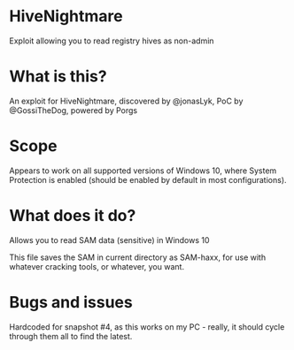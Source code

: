# HiveNightmare
Exploit allowing you to read registry hives as non-admin

# What is this?
An exploit for HiveNightmare, discovered by @jonasLyk, PoC by @GossiTheDog, powered by Porgs

# Scope
Appears to work on all supported versions of Windows 10, where System Protection is enabled (should be enabled by default in most configurations).

# What does it do?
Allows you to read SAM data (sensitive) in Windows 10

This file saves the SAM in current directory as SAM-haxx, for use with whatever cracking tools, or whatever, you want.

# Bugs and issues
Hardcoded for snapshot #4, as this works on my PC - really, it should cycle through them all to find the latest.
